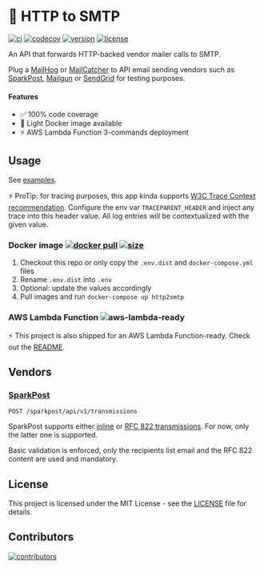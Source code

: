# 📩 HTTP to SMTP
[![ci](https://github.com/cbdr/http2smtp/workflows/build/badge.svg)](https://github.com/cbdr/http2smtp/actions) [![codecov](https://codecov.io/gh/cbdr/http2smtp/branch/master/graph/badge.svg?token=XH18EYLDLZ)](https://codecov.io/gh/cbdr/http2smtp) [![version](https://img.shields.io/github/v/tag/cbdr/http2smtp?label=version&logo=github&sort=semver)](https://github.com/cbdr/http2smtp/releases) [![license](https://img.shields.io/github/license/cbdr/http2smtp)](https://github.com/cbdr/http2smtp/blob/master/LICENSE)

An API that forwards HTTP-backed vendor mailer calls to SMTP.

Plug a [MailHog](https://github.com/mailhog/MailHog) or [MailCatcher](https://mailcatcher.me/) to API email sending vendors such as [SparkPost](https://www.sparkpost.com/), [Mailgun](https://www.mailgun.com/) or [SendGrid](https://sendgrid.com/) for testing purposes.

#### Features

- :white_check_mark: 100% code coverage
- :whale: Light Docker image available
- :zap: AWS Lambda Function 3-commands deployment

## Usage

See [examples](examples).

:zap: ProTip: for tracing purposes, this app kinda supports [W3C Trace Context recommendation](https://www.w3.org/TR/trace-context/). Configure the env var `TRACEPARENT_HEADER` and inject any trace into this header value. All log entries will be contextualized with the given value.

### Docker image [![docker pull](https://img.shields.io/docker/pulls/cbdr/http2smtp)](https://hub.docker.com/repository/docker/cbdr/http2smtp) [![size](https://img.shields.io/docker/image-size/cbdr/http2smtp?sort=semver)](https://hub.docker.com/repository/docker/cbdr/http2smtp)

1. Checkout this repo or only copy the `.env.dist` and `docker-compose.yml` files
1. Rename `.env.dist` into `.env`
1. Optional: update the values accordingly
1. Pull images and run `docker-compose up http2smtp`

### AWS Lambda Function ![aws-lambda-ready](https://img.shields.io/badge/aws-lambda--ready-orange?logo=amazon-aws&style=flat)

:zap: This project is also shipped for an AWS Lambda Function-ready. Check out the [README](cmd/http2smtp-lambda).

## Vendors

### [SparkPost](https://developers.sparkpost.com/api/)

    POST /sparkpost/api/v1/transmissions

SparkPost supports either [inline](https://developers.sparkpost.com/api/transmissions/#transmissions-post-send-inline-content) or [RFC 822 transmissions](https://developers.sparkpost.com/api/transmissions/#transmissions-post-send-rfc822-content). For now, only the latter one is supported.

Basic validation is enforced, only the recipients list email and the RFC 822 content are used and mandatory.

## License

This project is licensed under the MIT License - see the [LICENSE](LICENSE) file for details.

## Contributors

[![contributors](https://contrib.rocks/image?repo=cbdr/http2smtp)](https://github.com/cbdr/http2smtp/graphs/contributors)
